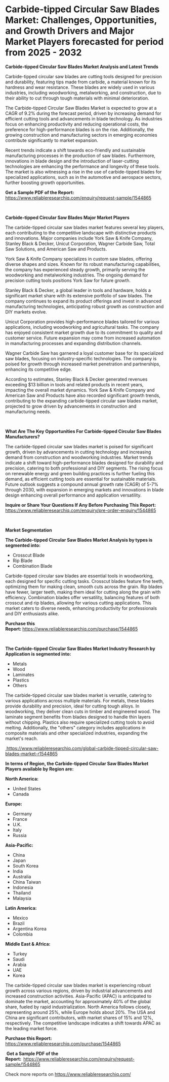 <p><h1>Carbide-tipped Circular Saw Blades Market: Challenges, Opportunities, and Growth Drivers and Major Market Players forecasted for period from 2025 - 2032</h1></p><p><strong>Carbide-tipped Circular Saw Blades Market Analysis and Latest Trends</strong></p>
<p><p>Carbide-tipped circular saw blades are cutting tools designed for precision and durability, featuring tips made from carbide, a material known for its hardness and wear resistance. These blades are widely used in various industries, including woodworking, metalworking, and construction, due to their ability to cut through tough materials with minimal deterioration.</p><p>The Carbide-tipped Circular Saw Blades Market is expected to grow at a CAGR of 9.2% during the forecast period, driven by increasing demand for efficient cutting tools and advancements in blade technology. As industries focus on enhancing productivity and reducing operational costs, the preference for high-performance blades is on the rise. Additionally, the growing construction and manufacturing sectors in emerging economies contribute significantly to market expansion.</p><p>Recent trends indicate a shift towards eco-friendly and sustainable manufacturing processes in the production of saw blades. Furthermore, innovations in blade design and the introduction of laser-cutting technologies are enhancing the performance and longevity of these tools. The market is also witnessing a rise in the use of carbide-tipped blades for specialized applications, such as in the automotive and aerospace sectors, further boosting growth opportunities.</p></p>
<p><strong>Get a Sample PDF of the Report:&nbsp;</strong> <a href="https://www.reliableresearchiq.com/enquiry/request-sample/1544865?utm_campaign=2731&utm_medium=2&utm_source=Github&utm_content=ia&utm_term=11042025&utm_id=carbide-tipped-circular-saw-blades">https://www.reliableresearchiq.com/enquiry/request-sample/1544865</a></p>
<p>&nbsp;</p>
<p><strong>Carbide-tipped Circular Saw Blades Major Market Players</strong></p>
<p><p>The carbide-tipped circular saw blades market features several key players, each contributing to the competitive landscape with distinctive products and innovations. Major companies include York Saw & Knife Company, Stanley Black & Decker, Unicut Corporation, Wagner Carbide Saw, Total Saw Solutions, and American Saw and Products.</p><p>York Saw & Knife Company specializes in custom saw blades, offering diverse shapes and sizes. Known for its robust manufacturing capabilities, the company has experienced steady growth, primarily serving the woodworking and metalworking industries. The ongoing demand for precision cutting tools positions York Saw for future growth.</p><p>Stanley Black & Decker, a global leader in tools and hardware, holds a significant market share with its extensive portfolio of saw blades. The company continues to expand its product offerings and invest in advanced manufacturing technologies, anticipating robust growth as construction and DIY markets evolve.</p><p>Unicut Corporation provides high-performance blades tailored for various applications, including woodworking and agricultural tasks. The company has enjoyed consistent market growth due to its commitment to quality and customer service. Future expansion may come from increased automation in manufacturing processes and expanding distribution channels.</p><p>Wagner Carbide Saw has garnered a loyal customer base for its specialized saw blades, focusing on industry-specific technologies. The company is poised for growth through increased market penetration and partnerships, enhancing its competitive edge.</p><p>According to estimates, Stanley Black & Decker generated revenues exceeding $13 billion in tools and related products in recent years, impacting the overall market dynamics. York Saw & Knife Company and American Saw and Products have also recorded significant growth trends, contributing to the expanding carbide-tipped circular saw blades market, projected to grow driven by advancements in construction and manufacturing needs.</p></p>
<p>&nbsp;</p>
<p><strong>What Are The Key Opportunities For Carbide-tipped Circular Saw Blades Manufacturers?</strong></p>
<p><p>The carbide-tipped circular saw blades market is poised for significant growth, driven by advancements in cutting technology and increasing demand from construction and woodworking industries. Market trends indicate a shift toward high-performance blades designed for durability and precision, catering to both professional and DIY segments. The rising focus on renewable energy and green building practices is further fueling this demand, as efficient cutting tools are essential for sustainable materials. Future outlook suggests a compound annual growth rate (CAGR) of 5-7% through 2030, with expansion in emerging markets and innovations in blade design enhancing overall performance and application versatility.</p></p>
<p><strong>Inquire or Share Your Questions If Any Before Purchasing This Report:</strong> <a href="https://www.reliableresearchiq.com/enquiry/pre-order-enquiry/1544865?utm_campaign=2731&utm_medium=2&utm_source=Github&utm_content=ia&utm_term=11042025&utm_id=carbide-tipped-circular-saw-blades">https://www.reliableresearchiq.com/enquiry/pre-order-enquiry/1544865</a></p>
<p>&nbsp;</p>
<p><strong>Market Segmentation</strong></p>
<p><strong>The Carbide-tipped Circular Saw Blades Market Analysis by types is segmented into:</strong></p>
<p><ul><li>Crosscut Blade</li><li>Rip Blade</li><li>Combination Blade</li></ul></p>
<p><p>Carbide-tipped circular saw blades are essential tools in woodworking, each designed for specific cutting tasks. Crosscut blades feature fine teeth, optimizing them for making clean, smooth cuts across the grain. Rip blades have fewer, larger teeth, making them ideal for cutting along the grain with efficiency. Combination blades offer versatility, balancing features of both crosscut and rip blades, allowing for various cutting applications. This market caters to diverse needs, enhancing productivity for professionals and DIY enthusiasts alike.</p></p>
<p><strong>Purchase this Report:&nbsp;</strong><a href="https://www.reliableresearchiq.com/purchase/1544865?utm_campaign=2731&utm_medium=2&utm_source=Github&utm_content=ia&utm_term=11042025&utm_id=carbide-tipped-circular-saw-blades">https://www.reliableresearchiq.com/purchase/1544865</a></p>
<p>&nbsp;</p>
<p><strong>The Carbide-tipped Circular Saw Blades Market Industry Research by Application is segmented into:</strong></p>
<p><ul><li>Metals</li><li>Wood</li><li>Laminates</li><li>Plastics</li><li>Others</li></ul></p>
<p><p>The carbide-tipped circular saw blades market is versatile, catering to various applications across multiple materials. For metals, these blades provide durability and precision, ideal for cutting tough alloys. In woodworking, they deliver clean cuts in timber and engineered wood. The laminate segment benefits from blades designed to handle thin layers without chipping. Plastics also require specialized cutting tools to avoid melting. Additionally, the "others" category includes applications in composite materials and other specialized industries, expanding the market's reach.</p></p>
<p><a href="https://www.reliableresearchiq.com/global-carbide-tipped-circular-saw-blades-market-r1544865?utm_campaign=2731&utm_medium=2&utm_source=Github&utm_content=ia&utm_term=11042025&utm_id=carbide-tipped-circular-saw-blades">&nbsp;https://www.reliableresearchiq.com/global-carbide-tipped-circular-saw-blades-market-r1544865</a></p>
<p><strong>In terms of Region, the Carbide-tipped Circular Saw Blades Market Players available by Region are:</strong></p>
<p>
    <p> <strong> North America: </strong>
        <ul>
            <li>United States</li>
            <li>Canada</li>
        </ul>
        </p> 
    <p> <strong> Europe: </strong>
        <ul>
            <li>Germany</li>
            <li>France</li>
            <li>U.K.</li>
            <li>Italy</li>
            <li>Russia</li>
        </ul>
        </p> 
    <p> <strong> Asia-Pacific: </strong>
        <ul>
            <li>China</li>
            <li>Japan</li>
            <li>South Korea</li>
            <li>India</li>
            <li>Australia</li>
            <li>China Taiwan</li>
            <li>Indonesia</li>
            <li>Thailand</li>
            <li>Malaysia</li>
        </ul>
        </p> 
    <p> <strong> Latin America: </strong>
        <ul>
            <li>Mexico</li>
            <li>Brazil</li>
            <li>Argentina Korea</li>
            <li>Colombia</li>
        </ul>
        </p> 
    <p> <strong> Middle East & Africa: </strong>
        <ul>
            <li>Turkey</li>
            <li>Saudi</li>
            <li>Arabia</li>
            <li>UAE</li>
            <li>Korea</li>
        </ul>
    </p>
    </p>
<p><p>The carbide-tipped circular saw blades market is experiencing robust growth across various regions, driven by industrial advancements and increased construction activities. Asia-Pacific (APAC) is anticipated to dominate the market, accounting for approximately 40% of the global share, fueled by rapid industrialization. North America follows closely, representing around 25%, while Europe holds about 20%. The USA and China are significant contributors, with market shares of 15% and 12%, respectively. The competitive landscape indicates a shift towards APAC as the leading market force.</p></p>
<p><strong>Purchase this Report: </strong><a href="https://www.reliableresearchiq.com/purchase/1544865?utm_campaign=2731&utm_medium=2&utm_source=Github&utm_content=ia&utm_term=11042025&utm_id=carbide-tipped-circular-saw-blades">https://www.reliableresearchiq.com/purchase/1544865</a></p>
<p>&nbsp;<strong>Get a Sample PDF of the Report:&nbsp;&nbsp;</strong><a href="https://www.reliableresearchiq.com/enquiry/request-sample/1544865?utm_campaign=2731&utm_medium=2&utm_source=Github&utm_content=ia&utm_term=11042025&utm_id=carbide-tipped-circular-saw-blades">https://www.reliableresearchiq.com/enquiry/request-sample/1544865</a></p>
<p><strong></strong></p>
<p>Check more reports on <a href="https://www.reliableresearchiq.com/?utm_campaign=2731&utm_medium=2&utm_source=Github&utm_content=ia&utm_term=11042025&utm_id=carbide-tipped-circular-saw-blades">https://www.reliableresearchiq.com/</a></p>